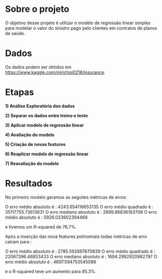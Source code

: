 # Sobre o projeto

O objetivo desse projeto é utilizar o modelo de regressão linear simples para modelar o valor do sinistro pago pelo clientes em contratos de planos de saúde.

# Dados

Os dados podem ser obtidos em https://www.kaggle.com/mirichoi0218/insurance.

# Etapas

**1) Análise Exploratória dos dados**

**2) Separar os dados entre treino e teste**

**3) Aplicar modelo de regressão linear**

**4) Avaliação do modelo**

**5) Criação de novas features**

**6) Reaplicar modelo de regressão linear**

**7) Reavaliação do modelo**


# Resultados

No primeiro modelo geramos as seguites métricas de erros:

O erro médio absoluto é : 4243.654116653135
O erro médio quadrado é : 35117755.73613631
O erro mediano absoluto é : 2699.86836163708
O erro médio absoluto é : 5926.023602394468

e tivemos um R-squared de 76.7%.


Após a inserção das nova features polinomiais todas métricas de erro caíram para :

O erro médio absoluto é : 2785.592897670839
O erro médio quadrado é : 22067396.46853433
O erro mediano absoluto é : 1694.2992920982797
O erro médio absoluto é : 4697.594753545088

e o R-squared teve um aumento para 85.3%.
